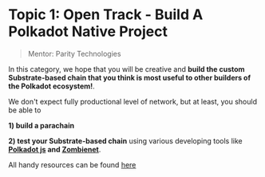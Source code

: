 # Topic 1: Open Track - Build A Polkadot Native Project
> Mentor: Parity Technologies

In this category, we hope that you will be creative and **build the custom Substrate-based chain that you think is most useful to other builders of the Polkadot ecosystem!**. 

We don't expect fully productional level of network, but at least, you should be able to 

**1) build a parachain** 

**2) test your Substrate-based chain** using various developing tools like **[Polkadot js](https://polkadot.js.org) and [Zombienet](https://github.com/paritytech/zombienet)**. 

All handy resources can be found [here](https://github.com/HackaDOT-East-Asia/Summer-HackaDOT-2023/tree/main/topics/topic1/docs)
